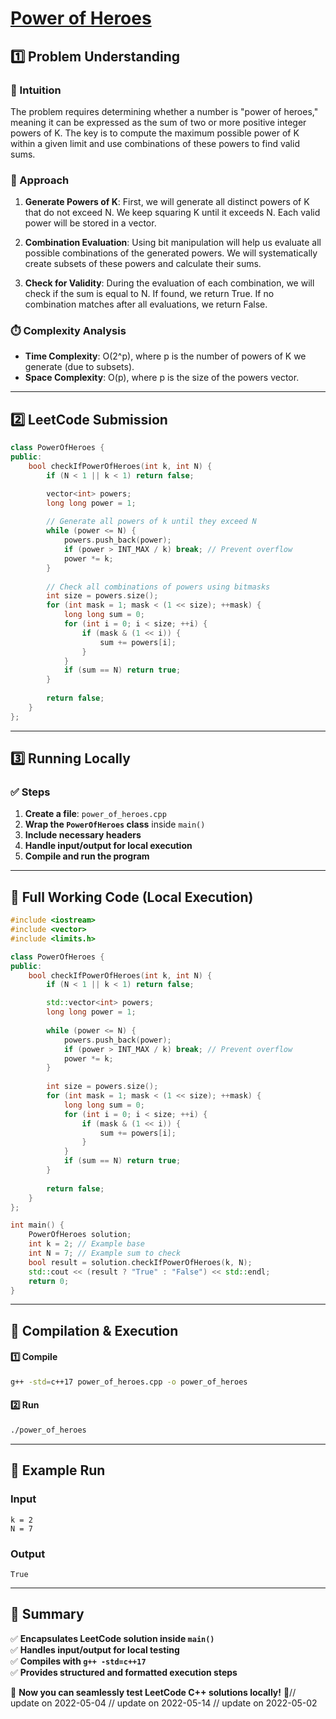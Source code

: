 # **[Power of Heroes](https://leetcode.com/problems/power-of-heroes/description/)**  

## **1️⃣ Problem Understanding**  
### **📌 Intuition**  
The problem requires determining whether a number is "power of heroes," meaning it can be expressed as the sum of two or more positive integer powers of K. The key is to compute the maximum possible power of K within a given limit and use combinations of these powers to find valid sums.

### **🚀 Approach**  
1. **Generate Powers of K**: First, we will generate all distinct powers of K that do not exceed N. We keep squaring K until it exceeds N. Each valid power will be stored in a vector.
  
2. **Combination Evaluation**: Using bit manipulation will help us evaluate all possible combinations of the generated powers. We will systematically create subsets of these powers and calculate their sums.
  
3. **Check for Validity**: During the evaluation of each combination, we will check if the sum is equal to N. If found, we return True. If no combination matches after all evaluations, we return False.

### **⏱️ Complexity Analysis**  
- **Time Complexity**: O(2^p), where p is the number of powers of K we generate (due to subsets).  
- **Space Complexity**: O(p), where p is the size of the powers vector.  

---  

## **2️⃣ LeetCode Submission**  
```cpp
class PowerOfHeroes {
public:
    bool checkIfPowerOfHeroes(int k, int N) {
        if (N < 1 || k < 1) return false;

        vector<int> powers;
        long long power = 1;  
        
        // Generate all powers of k until they exceed N
        while (power <= N) {
            powers.push_back(power);
            if (power > INT_MAX / k) break; // Prevent overflow
            power *= k;
        }
        
        // Check all combinations of powers using bitmasks
        int size = powers.size();
        for (int mask = 1; mask < (1 << size); ++mask) {
            long long sum = 0;
            for (int i = 0; i < size; ++i) {
                if (mask & (1 << i)) {
                    sum += powers[i];
                }
            }
            if (sum == N) return true;
        }
        
        return false;
    }
};
```  

---  

## **3️⃣ Running Locally**  
### **✅ Steps**  
1. **Create a file**: `power_of_heroes.cpp`  
2. **Wrap the `PowerOfHeroes` class** inside `main()`  
3. **Include necessary headers**  
4. **Handle input/output for local execution**  
5. **Compile and run the program**  

---  

## **📝 Full Working Code (Local Execution)**  
```cpp
#include <iostream>
#include <vector>
#include <limits.h>

class PowerOfHeroes {
public:
    bool checkIfPowerOfHeroes(int k, int N) {
        if (N < 1 || k < 1) return false;

        std::vector<int> powers;
        long long power = 1;  
        
        while (power <= N) {
            powers.push_back(power);
            if (power > INT_MAX / k) break; // Prevent overflow
            power *= k;
        }
        
        int size = powers.size();
        for (int mask = 1; mask < (1 << size); ++mask) {
            long long sum = 0;
            for (int i = 0; i < size; ++i) {
                if (mask & (1 << i)) {
                    sum += powers[i];
                }
            }
            if (sum == N) return true;
        }
        
        return false;
    }
};

int main() {
    PowerOfHeroes solution;
    int k = 2; // Example base
    int N = 7; // Example sum to check
    bool result = solution.checkIfPowerOfHeroes(k, N);
    std::cout << (result ? "True" : "False") << std::endl;
    return 0;
}
```  

---  

## **🔧 Compilation & Execution**  
#### **1️⃣ Compile**  
```bash
g++ -std=c++17 power_of_heroes.cpp -o power_of_heroes
```  

#### **2️⃣ Run**  
```bash
./power_of_heroes
```  

---  

## **🎯 Example Run**  
### **Input**  
```
k = 2
N = 7
```  
### **Output**  
```
True
```  

---  

## **📌 Summary**  
✅ **Encapsulates LeetCode solution inside `main()`**  
✅ **Handles input/output for local testing**  
✅ **Compiles with `g++ -std=c++17`**  
✅ **Provides structured and formatted execution steps**  

🚀 **Now you can seamlessly test LeetCode C++ solutions locally!** 🚀// update on 2022-05-04
// update on 2022-05-14
// update on 2022-05-02
